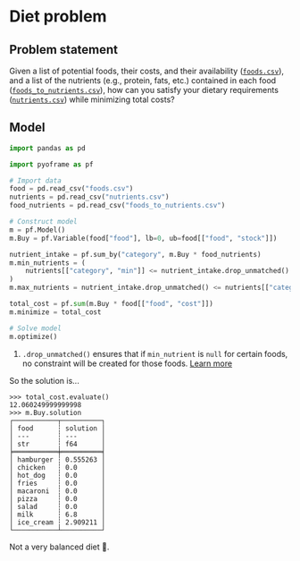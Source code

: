 # Diet problem

## Problem statement

Given a list of potential foods, their costs, and their availability ([`foods.csv`](https://github.com/Bravos-Power/pyoframe/blob/main/tests/examples/diet_problem/input_data/foods.csv)), and a list of the nutrients (e.g., protein, fats, etc.) contained in each food ([`foods_to_nutrients.csv`](https://github.com/Bravos-Power/pyoframe/blob/main/tests/examples/diet_problem/input_data/foods_to_nutrients.csv)), how can you satisfy your dietary requirements ([`nutrients.csv`](https://github.com/Bravos-Power/pyoframe/blob/main/tests/examples/diet_problem/input_data/nutrients.csv)) while minimizing total costs?

## Model

<!-- invisible-code-block: python
import os

os.chdir(os.path.join(os.getcwd(), "tests/examples/diet_problem/input_data"))
-->

```python
import pandas as pd

import pyoframe as pf

# Import data
food = pd.read_csv("foods.csv")
nutrients = pd.read_csv("nutrients.csv")
food_nutrients = pd.read_csv("foods_to_nutrients.csv")

# Construct model
m = pf.Model()
m.Buy = pf.Variable(food["food"], lb=0, ub=food[["food", "stock"]])

nutrient_intake = pf.sum_by("category", m.Buy * food_nutrients)
m.min_nutrients = (
    nutrients[["category", "min"]] <= nutrient_intake.drop_unmatched()  # (1)!
)
m.max_nutrients = nutrient_intake.drop_unmatched() <= nutrients[["category", "max"]]

total_cost = pf.sum(m.Buy * food[["food", "cost"]])
m.minimize = total_cost

# Solve model
m.optimize()
```

1. `.drop_unmatched()` ensures that if `min_nutrient` is `null` for certain foods, no constraint will be created for those foods. [Learn more](../learn/get-started/special-functions.md#drop_unmatched-and-keep_unmatched)

So the solution is...

```pycon
>>> total_cost.evaluate()
12.060249999999998
>>> m.Buy.solution
┌───────────┬──────────┐
│ food      ┆ solution │
│ ---       ┆ ---      │
│ str       ┆ f64      │
╞═══════════╪══════════╡
│ hamburger ┆ 0.555263 │
│ chicken   ┆ 0.0      │
│ hot_dog   ┆ 0.0      │
│ fries     ┆ 0.0      │
│ macaroni  ┆ 0.0      │
│ pizza     ┆ 0.0      │
│ salad     ┆ 0.0      │
│ milk      ┆ 6.8      │
│ ice_cream ┆ 2.909211 │
└───────────┴──────────┘

```

Not a very balanced diet :thinking:.